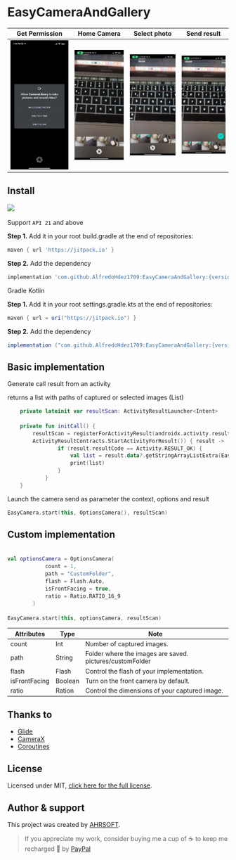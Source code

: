 # EasyCameraAndGallery


|      Get Permission       |        Home Camera        |       Select photo        |        Send result        |
| :-----------------------: | :-----------------------: | :-----------------------: | :-----------------------: |
| ![](media/image_004.jpeg) | ![](media/image_001.jpeg) | ![](media/image_002.jpeg) | ![](media/image_003.jpeg) |

## Install
[![](https://jitpack.io/v/AlfredoHdez1709/EasyCameraAndGallery.svg)](https://jitpack.io/#AlfredoHdez1709/EasyCameraAndGallery)

Support `API 21` and above

**Step 1.** Add it in your root build.gradle at the end of repositories:
```gradle
maven { url 'https://jitpack.io' }
```
**Step 2.** Add the dependency
```gradle
implementation 'com.github.AlfredoHdez1709:EasyCameraAndGallery:{version}'
```

Gradle Kotlin

**Step 1.** Add it in your root settings.gradle.kts at the end of repositories:
```gradle
maven { url = uri("https://jitpack.io") }
```
**Step 2.** Add the dependency
```gradle
implementation ("com.github.AlfredoHdez1709:EasyCameraAndGallery:{version}")
```

## Basic implementation

Generate call result from an activity

returns a list with paths of captured or selected images (List<String>)

```kotlin
    private lateinit var resultScan: ActivityResultLauncher<Intent>

    private fun initCall() {
        resultScan = registerForActivityResult(androidx.activity.result.contract.
        ActivityResultContracts.StartActivityForResult()) { result ->
                if (result.resultCode == Activity.RESULT_OK) {
                    val list = result.data?.getStringArrayListExtra(EasyCamera.IMAGE_RESULTS)
                    print(list)
                }
            }
    }
```

Launch the camera send as parameter the context, options and result

```kotlin
EasyCamera.start(this, OptionsCamera(), resultScan)
```

## Custom implementation

```kotlin

val optionsCamera = OptionsCamera(
            count = 1,
            path = "CustomFolder",
            flash = Flash.Auto,
            isFrontFacing = true,
            ratio = Ratio.RATIO_16_9
        )

EasyCamera.start(this, optionsCamera, resultScan)
```

| Attributes    | Type    | Note                                                     |
| ------------- | ------- | -------------------------------------------------------- |
| count         | Int     | Number of captured images.                               |
| path          | String  | Folder where the images are saved. pictures/customFolder |
| flash         | Flash   | Control the flash of your implementation.                |
| isFrontFacing | Boolean | Turn on the front camera by default.                     |
| ratio         | Ration  | Control the dimensions of your captured image.           |

## Thanks to
  - [Glide]
  - [CameraX]
  - [Coroutines]

## License
Licensed under MIT, [click here for the full license](/LICENSE).

## Author & support
This project was created by [AHRSOFT](https://www.ahrsoft.dev/).

> If you appreciate my work, consider buying me a cup of :coffee: to keep me recharged :metal: by [PayPal](https://paypal.me/AlfredoHdez1709)


[Glide]: <https://github.com/bumptech/glide>
[CameraX]: <https://developer.android.com/training/camerax>
[Coroutines]: <https://developer.android.com/kotlin/coroutines>
